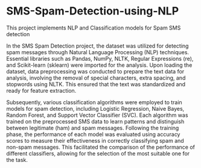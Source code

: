 # SMS-Spam-Detection-using-NLP
This project implements NLP and Classification models for Spam SMS detection

In the SMS Spam Detection project, the dataset was utilized for detecting spam messages through Natural Language Processing (NLP) techniques. 
Essential libraries such as Pandas, NumPy, NLTK, Regular Expressions (re), and Scikit-learn (sklearn) were imported for the analysis. Upon loading the dataset, data preprocessing was conducted to prepare the text data for analysis, involving the removal of special characters, extra spacing, and stopwords using NLTK. This ensured that the text was standardized and ready for feature extraction.

Subsequently, various classification algorithms were employed to train models for spam detection, including Logistic Regression, Naive Bayes, Random Forest, and Support Vector Classifier (SVC). 
Each algorithm was trained on the preprocessed SMS data to learn patterns and distinguish between legitimate (ham) and spam messages. 
Following the training phase, the performance of each model was evaluated using accuracy scores to measure their effectiveness in correctly classifying spam and non-spam messages. 
This facilitated the comparison of the performance of different classifiers, allowing for the selection of the most suitable one for the task.

